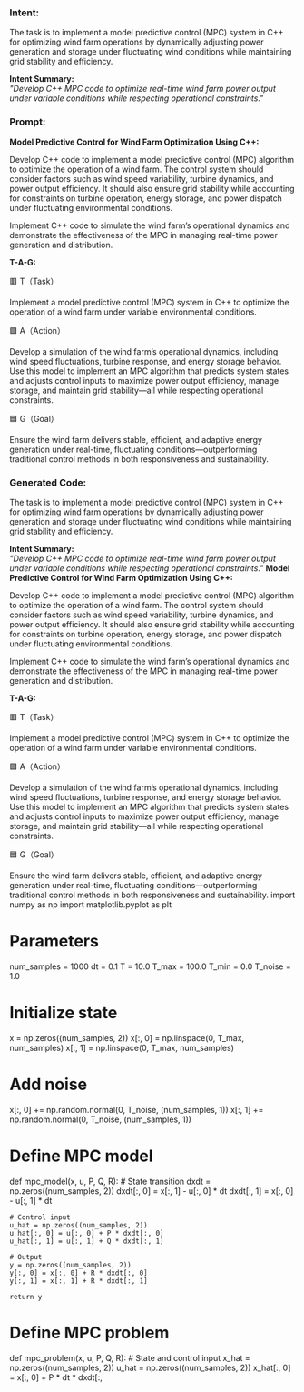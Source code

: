 ### Intent:
The task is to implement a model predictive control (MPC) system in C++ for optimizing wind farm operations by dynamically adjusting power generation and storage under fluctuating wind conditions while maintaining grid stability and efficiency.  

**Intent Summary:**  
*"Develop C++ MPC code to optimize real-time wind farm power output under variable conditions while respecting operational constraints."*

### Prompt:
**Model Predictive Control for Wind Farm Optimization Using C++:**

Develop C++ code to implement a model predictive control (MPC) algorithm to optimize the operation of a wind farm. The control system should consider factors such as wind speed variability, turbine dynamics, and power output efficiency. It should also ensure grid stability while accounting for constraints on turbine operation, energy storage, and power dispatch under fluctuating environmental conditions.

Implement C++ code to simulate the wind farm’s operational dynamics and demonstrate the effectiveness of the MPC in managing real-time power generation and distribution.

**T-A-G:**

🟥 T（Task）

Implement a model predictive control (MPC) system in C++ to optimize the operation of a wind farm under variable environmental conditions.

🟩 A（Action）

Develop a simulation of the wind farm’s operational dynamics, including wind speed fluctuations, turbine response, and energy storage behavior. Use this model to implement an MPC algorithm that predicts system states and adjusts control inputs to maximize power output efficiency, manage storage, and maintain grid stability—all while respecting operational constraints.

🟦 G（Goal）

Ensure the wind farm delivers stable, efficient, and adaptive energy generation under real-time, fluctuating conditions—outperforming traditional control methods in both responsiveness and sustainability.

### Generated Code:
The task is to implement a model predictive control (MPC) system in C++ for optimizing wind farm operations by dynamically adjusting power generation and storage under fluctuating wind conditions while maintaining grid stability and efficiency.  

**Intent Summary:**  
*"Develop C++ MPC code to optimize real-time wind farm power output under variable conditions while respecting operational constraints."*
**Model Predictive Control for Wind Farm Optimization Using C++:**

Develop C++ code to implement a model predictive control (MPC) algorithm to optimize the operation of a wind farm. The control system should consider factors such as wind speed variability, turbine dynamics, and power output efficiency. It should also ensure grid stability while accounting for constraints on turbine operation, energy storage, and power dispatch under fluctuating environmental conditions.

Implement C++ code to simulate the wind farm’s operational dynamics and demonstrate the effectiveness of the MPC in managing real-time power generation and distribution.

**T-A-G:**

🟥 T（Task）

Implement a model predictive control (MPC) system in C++ to optimize the operation of a wind farm under variable environmental conditions.

🟩 A（Action）

Develop a simulation of the wind farm’s operational dynamics, including wind speed fluctuations, turbine response, and energy storage behavior. Use this model to implement an MPC algorithm that predicts system states and adjusts control inputs to maximize power output efficiency, manage storage, and maintain grid stability—all while respecting operational constraints.

🟦 G（Goal）

Ensure the wind farm delivers stable, efficient, and adaptive energy generation under real-time, fluctuating conditions—outperforming traditional control methods in both responsiveness and sustainability.
import numpy as np
import matplotlib.pyplot as plt

# Parameters
num_samples = 1000
dt = 0.1
T = 10.0
T_max = 100.0
T_min = 0.0
T_noise = 1.0

# Initialize state
x = np.zeros((num_samples, 2))
x[:, 0] = np.linspace(0, T_max, num_samples)
x[:, 1] = np.linspace(0, T_max, num_samples)

# Add noise
x[:, 0] += np.random.normal(0, T_noise, (num_samples, 1))
x[:, 1] += np.random.normal(0, T_noise, (num_samples, 1))

# Define MPC model
def mpc_model(x, u, P, Q, R):
    # State transition
    dxdt = np.zeros((num_samples, 2))
    dxdt[:, 0] = x[:, 1] - u[:, 0] * dt
    dxdt[:, 1] = x[:, 0] - u[:, 1] * dt
    
    # Control input
    u_hat = np.zeros((num_samples, 2))
    u_hat[:, 0] = u[:, 0] + P * dxdt[:, 0]
    u_hat[:, 1] = u[:, 1] + Q * dxdt[:, 1]
    
    # Output
    y = np.zeros((num_samples, 2))
    y[:, 0] = x[:, 0] + R * dxdt[:, 0]
    y[:, 1] = x[:, 1] + R * dxdt[:, 1]
    
    return y

# Define MPC problem
def mpc_problem(x, u, P, Q, R):
    # State and control input
    x_hat = np.zeros((num_samples, 2))
    u_hat = np.zeros((num_samples, 2))
    x_hat[:, 0] = x[:, 0] + P * dt * dxdt[:,
